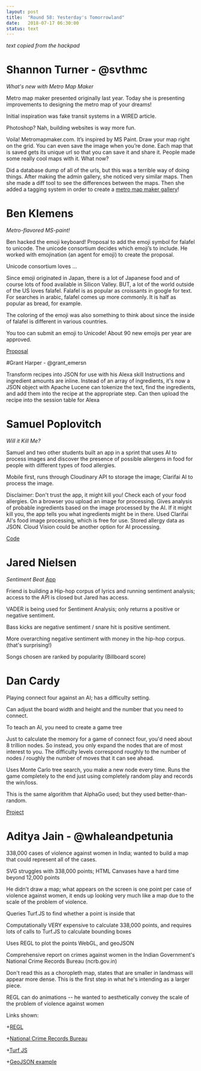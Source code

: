 ```yaml
---
layout: post
title:  "Round 58: Yesterday's Tomorrowland"
date:   2018-07-17 06:30:00
status: text
---	
```


_text copied from the hackpad_

# Shannon Turner - @svthmc
_What's new with Metro Map Maker_

Metro map maker presented originally last year. Today she is presenting improvements to designing the metro map of your dreams!

Initial inspiration was fake transit systems in a WIRED article. 

Photoshop? Nah, building websites is way more fun. 

Voila! Metromapmaker.com. It’s inspired by MS Paint. Draw your map right on the grid. You can even save the image when you’re done. Each map that is saved gets its unique url so that you can save it and share it. People made some really cool maps with it. What now?

Did a database dump of all of the urls, but this was a terrible way of doing things. After making the admin gallery, she noticed very similar maps. Then she made a diff tool to see the differences between the maps. Then she added a tagging system in order to create a [metro map maker gallery](https://metromapmaker.com/gallery)!

# Ben Klemens
_Metro-flavored MS-paint!_

Ben hacked the emoji keyboard! Proposal to add the emoji symbol for falafel to unicode. The unicode consortium decides which emoji’s to include. He worked with emojination (an agent for emoji) to create the proposal.

Unicode consortium loves …

Since emoji originated in Japan, there is a lot of Japanese food and of course lots of food available in Silicon Valley. BUT, a lot of the world outside of the US loves falafel. Falafel is as popular as croissants in google for text. For searches in arabic, falafel comes up more commonly. It is half as popular as bread, for example.

The coloring of the emoji was also something to think about since the inside of falafel is different in various countries.

You too can submit an emoji to Unicode!
About 90 new emojis per year are approved.

[Proposal](https://ben.klemens.org/box/f.pdf)

#Grant Harper - @grant_emersn

Transform recipes into JSON for use with his Alexa skill
Instructions and ingredient amounts are inline.
Instead of an array of ingredients, it's now a JSON object with
Apache Lucene can tokenize the text, find the ingredients, and add them into the recipe at the appropriate step.
Can then upload the recipe into the session table for Alexa
	
# Samuel Poplovitch
_Will it Kill Me?_

Samuel and two other students built an app in a sprint that uses AI to process images and discover the presence of possible allergens in food for people with different types of food allergies. 

Mobile first, runs through Cloudinary API to storage the image; Clarifai AI to process the image.

Disclaimer: Don't trust the app, it might kill you!
Check each of your food allergies.
On a browser you upload an image for processing.
Gives analysis of probable ingredients based on the image processed by the AI.
If it might kill you, the app tells you what ingredients might be in there.
Used Clarifai AI's food image processing, which is free for use.
Stored allergy data as JSON.
Cloud Vision could be another option for AI processing.

[Code](https://github.com/sam-pop/WIKM) 

# Jared Nielsen
_Sentiment Beat_
[App](http://sentiment-beat.herokuapp.com/)

Friend is building a Hip-hop corpus of lyrics and running sentiment analysis; access to the API is closed but Jared has access.

VADER is being used for Sentiment Analysis; only returns a positive or negative sentiment.

Bass kicks are negative sentiment / snare hit is positive sentiment.

More overarching negative sentiment with money in the hip-hop corpus. (that's surprising!)

Songs chosen are ranked by popularity (Billboard score)

# Dan Cardy

Playing connect four against an AI; has a difficulty setting.

Can adjust the board width and height and the number that you need to connect.

To teach an AI, you need to create a game tree

Just to calculate the memory for a game of connect four, you'd need about 8 trillion nodes. So instead, you only expand the nodes that are of most interest to you. The difficulty levels correspond roughly to the number of nodes / roughly the number of moves that it can see ahead.

Uses Monte Carlo tree search, you make a new node every time. Runs the game completely to the end just using completely random play and records the win/loss.

This is the same algorithm that AlphaGo used; but they used better-than-random.

[Project](https://www.cardy.net/projects/connect4/)

# Aditya Jain - @whaleandpetunia

338,000 cases of violence against women in India; wanted to build a map that could represent all of the cases.

SVG struggles with 338,000 points; HTML Canvases have a hard time beyond 12,000 points

He didn't draw a map; what appears on the screen is one point per case of violence against women, it ends up looking very much like a map due to the scale of the problem of violence.

Queries Turf.JS to find whether a point is inside that 

Computationally VERY expensive to calculate 338,000 points, and requires lots of calls to Turf.JS to calculate bounding boxes

Uses REGL to plot the points WebGL, and geoJSON

Comprehensive report on crimes against women in the Indian Government's National Crime Records Bureau (ncrb.gov.in)

Don't read this as a choropleth map, states that are smaller in landmass will appear more dense. This is the first step in what he's intending as a larger piece.

REGL can do animations -- he wanted to aesthetically convey the scale of the problem of violence against women

Links shown:

+[REGL](https://github.com/regl-project/regl)

+[National Crime Records Bureau](http://ncrb.gov.in/)

+[Turf JS](http://turfjs.org/)

+[GeoJSON example](http://geojson.org/)
